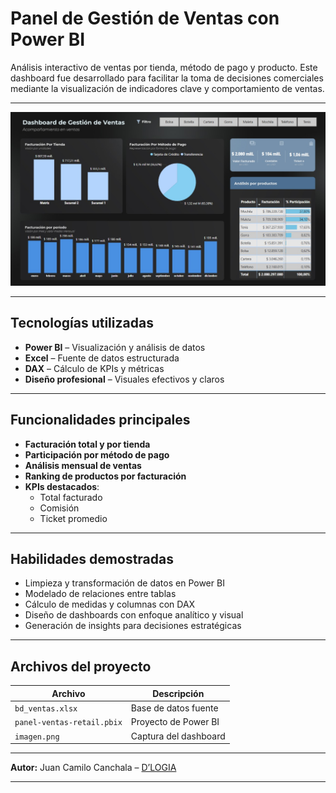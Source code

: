 # Panel de Gestión de Ventas con Power BI

Análisis interactivo de ventas por tienda, método de pago y producto. Este dashboard fue desarrollado para facilitar la toma de decisiones comerciales mediante la visualización de indicadores clave y comportamiento de ventas.

---

![Vista del Dashboard](dashboard-ventas.jpg)




---

## Tecnologías utilizadas

- **Power BI** – Visualización y análisis de datos  
- **Excel** – Fuente de datos estructurada  
- **DAX** – Cálculo de KPIs y métricas  
- **Diseño profesional** – Visuales efectivos y claros

---

## Funcionalidades principales

- **Facturación total y por tienda**  
- **Participación por método de pago**  
- **Análisis mensual de ventas**  
- **Ranking de productos por facturación**  
- **KPIs destacados**:  
  - Total facturado  
  - Comisión  
  - Ticket promedio

---

## Habilidades demostradas

- Limpieza y transformación de datos en Power BI  
- Modelado de relaciones entre tablas  
- Cálculo de medidas y columnas con DAX  
- Diseño de dashboards con enfoque analítico y visual  
- Generación de insights para decisiones estratégicas

---

## Archivos del proyecto

| Archivo | Descripción |
|--------|-------------|
| `bd_ventas.xlsx` | Base de datos fuente |
| `panel-ventas-retail.pbix` | Proyecto de Power BI |
| `imagen.png` | Captura del dashboard |

---

**Autor:** Juan Camilo Canchala – [D’LOGIA](https://github.com/Juancanchala)

---


